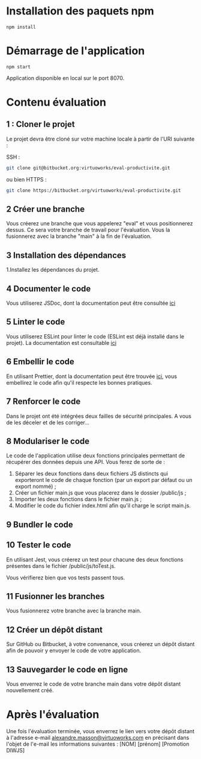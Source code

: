 # Installation des paquets npm
```
npm install
```

# Démarrage de l'application

```
npm start
```

Application disponible en local sur le port 8070.

# Contenu évaluation

## 1 : Cloner le projet

Le projet devra être cloné sur votre machine locale à partir de l'URI suivante : 

SSH : 
```bash
git clone git@bitbucket.org:virtuoworks/eval-productivite.git
```
ou bien
HTTPS : 
```bash
git clone https://bitbucket.org/virtuoworks/eval-productivite.git
```

## 2 Créer une branche

Vous créerez une branche que vous appelerez "eval" et vous positionnerez dessus. 
Ce sera votre branche de travail pour l'évaluation. Vous la fusionnerez avec la branche "main" à la fin de l'évaluation.

## 3 Installation des dépendances

1.Installez les dépendances du projet.

## 4 Documenter le code

Vous utiliserez JSDoc, dont la documentation peut être consultée [ici](https://jsdoc.app/about-getting-started.html)

## 5 Linter le code

Vous utiliserez ESLint pour linter le code (ESLint est déjà installé dans le projet). La documentation est consultable [ici](https://eslint.org/docs/user-guide/getting-started)

## 6 Embellir le code

En utilisant Prettier, dont la documentation peut être trouvée [ici](https://prettier.io/docs/en/install.html), vous embellirez le code afin qu'il respecte les bonnes pratiques.

## 7 Renforcer le code

Dans le projet ont été intégrées deux failles de sécurité principales. A vous de les déceler et de les corriger...

## 8 Modulariser le code

Le code de l'application utilise deux fonctions principales permettant de récupérer des données depuis une API. Vous ferez de sorte de :

1. Séparer les deux fonctions dans deux fichiers JS distincts qui exporteront le code de chaque fonction (par un export par défaut ou un export nommé) ;
2. Créer un fichier main.js que vous placerez dans le dossier /public/js ;
3. Importer les deux fonctions dans le fichier main.js ;
4. Modifier le code du fichier index.html afin qu'il charge le script main.js.

## 9 Bundler le code




## 10 Tester le code

En utilisant Jest, vous créerez un test pour chacune des deux fonctions présentes dans le fichier /public/js/toTest.js.

Vous vérifierez bien que vos tests passent tous.

## 11 Fusionner les branches

Vous fusionnerez votre branche avec la branche main.

## 12 Créer un dépôt distant

Sur GitHub ou Bitbucket, à votre convenance, vous créerez un dépôt distant afin de pouvoir y envoyer le code de votre application.

## 13 Sauvegarder le code en ligne

Vous enverrez le code de votre branche main dans votre dépôt distant nouvellement créé.


# Après l'évaluation

Une fois l'évaluation terminée, vous enverrez le lien vers votre dépôt distant à l'adresse e-mail alexandre.masson@virtuoworks.com en précisant dans l'objet de l'e-mail les informations suivantes : [NOM] [prénom] [Promotion DIWJS]